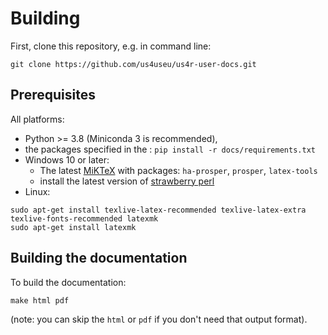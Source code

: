 # Building

First, clone this repository, e.g. in command line:
```
git clone https://github.com/us4useu/us4r-user-docs.git
```

## Prerequisites

All platforms:
- Python >= 3.8 (Miniconda 3 is recommended),
- the packages specified in the : `pip install -r docs/requirements.txt`
- Windows 10 or later:
  - The latest [MiKTeX](https://miktex.org/) with packages: `ha-prosper`, `prosper`, `latex-tools`
  - install the latest version of [strawberry perl](strawberryperl.com)
- Linux:
```
sudo apt-get install texlive-latex-recommended texlive-latex-extra texlive-fonts-recommended latexmk
sudo apt-get install latexmk
```

## Building the documentation

To build the documentation:
```
make html pdf
```
(note: you can skip the `html` or `pdf` if you don't need that output format).

